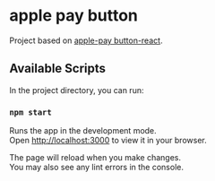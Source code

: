 # apple pay button

Project based on [apple-pay button-react](https://github.com/brascene/rn-apple-pay-button).

## Available Scripts

In the project directory, you can run:

### `npm start`

Runs the app in the development mode.\
Open [http://localhost:3000](http://localhost:3000) to view it in your browser.

The page will reload when you make changes.\
You may also see any lint errors in the console.